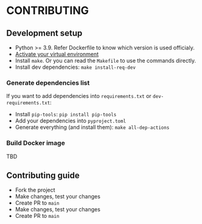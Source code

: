 # CONTRIBUTING

## Development setup

* Python >= 3.9. Refer Dockerfile to know which version is used officialy.
* [Activate your virtual environment](https://docs.python.org/3/library/venv.html)
* Install `make`. Or you can read the `Makefile` to use the commands directly.
* Install dev dependencies: `make install-req-dev`

### Generate dependencies list

If you want to add dependencies into `requirements.txt` or `dev-requirements.txt`:

* Install `pip-tools`: `pip install pip-tools`
* Add your dependencies into `pyproject.toml`
* Generate everything (and install them): `make all-dep-actions`

### Build Docker image

TBD

## Contributing guide

* Fork the project
* Make changes, test your changes
* Create PR to `main`
* Make changes, test your changes
* Create PR to `main`
